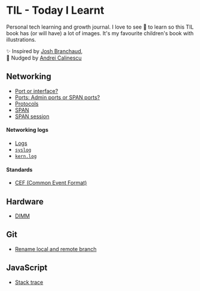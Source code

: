 # TIL - Today I Learnt
Personal tech learning and growth journal.
I love to see 👀 to learn so this TIL book has (or will have) a lot of images. 
It's my favourite children's book with illustrations. 

✨ Inspired by [Josh Branchaud](https://github.com/jbranchaud/til),   
🐘 Nudged by [Andrei Calinescu](https://github.com/drecali/til) 

## Networking
- [Port or interface?](networking/port-or-interface.md)
- [Ports: Admin ports or SPAN ports?](networking/ports-admin-or-span.md)
- [Protocols](networking/protocols.md)
- [SPAN](networking/SPAN.md)
- [SPAN session](networking/SPAN-session.md)

#### Networking logs
- [Logs](networking/logs.md)
- [`syslog`](networking/syslog.md)
- [`kern.log`](networking/kern.log.md)

#### Standards
- [CEF (Common Event Format)](networking/standards/CEF-Common-Event-Format.md)

## Hardware
- [DIMM](hardware/DIMM.md)

## Git
- [Rename local and remote branch](git/rename-local-and-remote-branch.md)

## JavaScript
- [Stack trace](javascript/stack-trace.md)